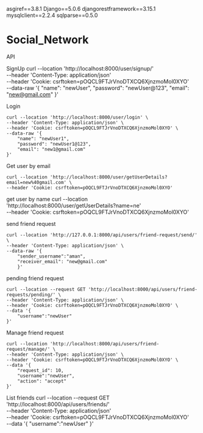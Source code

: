 asgiref==3.8.1
Django==5.0.6
djangorestframework==3.15.1
mysqlclient==2.2.4
sqlparse==0.5.0
# Social_Network

API

SignUp
      curl --location 'http://localhost:8000/user/signup/' \
      --header 'Content-Type: application/json' \
      --header 'Cookie: csrftoken=pOQCL9FTJrVnoDTXCQ6XjnzmoMol0XYO' \
      --data-raw '{
          "name": "newUser",
          "password": "newUser@123",
          "email": "new@gmail.com"
      }'


Login

    curl --location 'http://localhost:8000/user/login' \
    --header 'Content-Type: application/json' \
    --header 'Cookie: csrftoken=pOQCL9FTJrVnoDTXCQ6XjnzmoMol0XYO' \
    --data-raw '{
        "name": "newUser1",
        "password": "newUser1@123",
        "email": "new1@gmail.com"
    }'

Get user by email
    
    curl --location 'http://localhost:8000/user/getUserDetails?email=new%40gmail.com' \
    --header 'Cookie: csrftoken=pOQCL9FTJrVnoDTXCQ6XjnzmoMol0XYO'

get user by name
    curl --location 'http://localhost:8000/user/getUserDetails?name=ne' \
    --header 'Cookie: csrftoken=pOQCL9FTJrVnoDTXCQ6XjnzmoMol0XYO'

send friend request

    curl --location 'http://127.0.0.1:8000/api/users/friend-request/send/' \
    --header 'Content-Type: application/json' \
    --data-raw '{
        "sender_username":"aman",
        "receiver_email": "new@gmail.com"
        }'

pending friend request

    curl --location --request GET 'http://localhost:8000/api/users/friend-requests/pending/' \
    --header 'Content-Type: application/json' \
    --header 'Cookie: csrftoken=pOQCL9FTJrVnoDTXCQ6XjnzmoMol0XYO' \
    --data '{
        "username":"newUser"
    }'

Manage friend request

    curl --location 'http://localhost:8000/api/users/friend-request/manage/' \
    --header 'Content-Type: application/json' \
    --header 'Cookie: csrftoken=pOQCL9FTJrVnoDTXCQ6XjnzmoMol0XYO' \
    --data '{
        "request_id": 10,
        "username":"newUser",
        "action": "accept"
    }'

List friends
    curl --location --request GET 'http://localhost:8000/api/users/friends/' \
    --header 'Content-Type: application/json' \
    --header 'Cookie: csrftoken=pOQCL9FTJrVnoDTXCQ6XjnzmoMol0XYO' \
    --data '{
        "username":"newUser"
    }'



